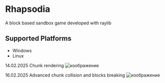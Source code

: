 # Rhapsodia
A block based sandbox game developed with raylib

## Supported Platforms
* Windows
* Linux

14.02.2025
Chunk rendering
![изображение](https://github.com/user-attachments/assets/caefae59-79cf-4399-9db9-79c7b5e24537)

16.02.2025
Advanced chunk collision and blocks breaking
![изображение](https://github.com/user-attachments/assets/16bd7032-52c7-42ad-b91f-6cbac95988cb)

